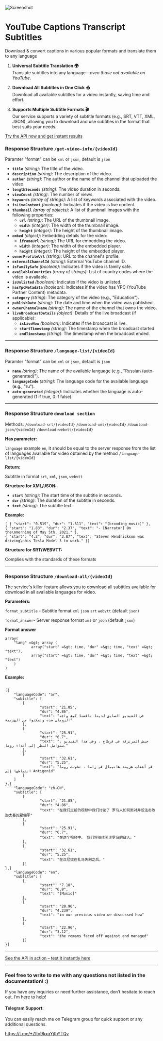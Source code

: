 ![Screenshot](https://12388101.xyz/fls/image.jpg)


# YouTube Captions Transcript Subtitles
Download &amp; convert captions in various popular formats and translate them to any language

1. **Universal Subtitle Translation 🌍**  
Translate subtitles into any language—*even those not available on YouTube*. 

2. **Download All Subtitles in One Click 📥**  
Download all available subtitles for a video instantly, saving time and effort. 

3. **Supports Multiple Subtitle Formats 🎬**  
Our service supports a variety of subtitle formats (e.g., SRT, VTT, XML, JSON), allowing you to download and use subtitles in the format that best suits your needs. 

[Try the API now and get instant results](https://api999.short.gy/xWKYMQ)

### Response Structure `/get-video-info/{videoId}`
Paramter "format" can be `xml` or `json`, default is `json`

- **`title`** _(string)_: The title of the video.
- **`description`** _(string)_: The description of the video.
- **`author`** _(string)_: The author or the name of the channel that uploaded the video.
- **`lengthSeconds`** _(string)_: The video duration in seconds.
- **`viewCount`** _(string)_: The number of views.
- **`keywords`** _(array of strings)_: A list of keywords associated with the video.
- **`isLiveContent`** _(boolean)_: Indicates if the video is live content.
- **`thumbnail`** _(array of objects)_: A list of thumbnail images with the following properties:
  - **`url`** _(string)_: The URL of the thumbnail image.
  - **`width`** _(integer)_: The width of the thumbnail image.
  - **`height`** _(integer)_: The height of the thumbnail image.
- **`embed`** _(object)_: Embedding details for the video:
  - **`iframeUrl`** _(string)_: The URL for embedding the video.
  - **`width`** _(integer)_: The width of the embedded player.
  - **`height`** _(integer)_: The height of the embedded player.
- **`ownerProfileUrl`** _(string)_: URL to the channel's profile.
- **`externalChannelId`** _(string)_: External YouTube channel ID.
- **`isFamilySafe`** _(boolean)_: Indicates if the video is family safe.
- **`availableCountries`** _(array of strings)_: List of country codes where the video is available.
- **`isUnlisted`** _(boolean)_: Indicates if the video is unlisted.
- **`hasYpcMetadata`** _(boolean)_: Indicates if the video has YPC (YouTube Partner Content) metadata.
- **`category`** _(string)_: The category of the video (e.g., "Education").
- **`publishDate`** _(string)_: The date and time when the video was published.
- **`ownerChannelName`** _(string)_: The name of the channel that owns the video.
- **`liveBroadcastDetails`** _(object)_: Details of the live broadcast (if applicable):
  - **`isLiveNow`** _(boolean)_: Indicates if the broadcast is live.
  - **`startTimestamp`** _(string)_: The timestamp when the broadcast started.
  - **`endTimestamp`** _(string)_: The timestamp when the broadcast ended.

---

### Response Structure `/language-list/{videoId}`
Paramter "format" can be `xml` or `json`, default is `json`
- **`name`** _(string)_: The name of the available language (e.g., "Russian (auto-generated)").
- **`languageCode`** _(string)_: The language code for the available language (e.g., "ru").
- **`auto-generated`** _(integer)_: Indicates whether the language is auto-generated (1 if true, 0 if false).

---

### Response Structure `download section`
Methods:
`/download-srt/{videoId}`
`/download-xml/{videoId}`
`/download-json/{videoId}`
`/download-webvtt/{videoId}`

**Has parameter:**

`language` example `en`, It should be equal to the server response from the list of languages ​​available for video obtained by the method `/language-list/{videoId}`

**Return:** 

Subtitle in format `srt`, `xml`, `json`, `webvtt` 

**Structure for XML/JSON:**
- **`start`** _(string)_: The start time of the subtitle in seconds.
- **`dur`** _(string)_: The duration of the subtitle in seconds.
- **`text`** _(string)_: The subtitle text.

**Example:**
```
[ { "start": "0.519", "dur": "1.311", "text": "(brooding music)" }, 
{ "start": "1.83", "dur": "2.37", "text": "- [Narrator] On the\nmorning of May 5th, 2021," }, 
{ "start": "4.2", "dur": "3.87", "text": "Steven Hendrickson was driving\nhis Tesla Model 3 to work." }]
```
**Structure for SRT/WEBVTT:**

Complies with the standards of these formats

---

### Response Structure `/download-all/{videoId}`
The service's killer feature allows you to download all subtitles available for download in all available languages ​for video.

**Parameters:**

`format_subtitle` - Subtitle format `xml` `json` `srt` `webvtt` (default `json`) 


`format_answer`- Server response format `xml` or `json` (default `json`)

**Format answer**
```
array(
    "lang" =&gt; array (
            array("start" =&gt; time, "dur" =&gt; time, "text" =&gt; "text"),
            array("start" =&gt; time, "dur" =&gt; time, "text" =&gt; "text")
    )
)
```

**Example:**
```

[{
    "languageCode": "ar",
    "subtitle": [
        {
                "start": "21.05",
                "dur": "4.86",
                "text": "في الفيديو السابق لدينا ناقشنا كيف واجه الرومان ضده وتمكنوا من الهزيمة"
        },
        {
                "start": "25.91",
                "dur": "6.7",
                "text": "جيش المرتزقة في قرطاج ، وفي هذا الفيديو ، سنواصل النظر إلى أعداء روما."
        },
        {
                "start": "32.61",
                "dur": "5.25",
                "text": "في أعقاب هزيمة هانيبال في زاما ، تحولت روما انتباهها إلى Antigonid"
        }
    ]
},{
    "languageCode": "zh-CN",
    "subtitle": [
        {
                "start": "21.05",
                "dur": "4.86",
                "text": "在我们之前的视频中我们讨论了 罗马人如何面对并设法击败迦太基的雇佣军"
        },
        {
                "start": "25.91",
                "dur": "6.7",
                "text": "在这个视频中， 我们将继续关注罗马的敌人。"
        },
        {
                "start": "32.61",
                "dur": "5.25",
                "text": "在汉尼拔在扎马失利之后，"
        }]
},{
    "languageCode": "en",
    "subtitle": [
        {
                "start": "7.18",
                "dur": "6.8",
                "text": "[Music]"
        },
        {
                "start": "20.96",
                "dur": "4.239",
                "text": "in our previous video we discussed how"
        },
        {
                "start": "22.96",
                "dur": "3.12",
                "text": "the romans faced off against and managed"
        }]
}]

```
---
 [See the API in action – test it instantly here ](https://api999.short.gy/xWKYMQ)

---

### **Feel free to write to me with any questions not listed in the documentation! :)**

If you have any inquiries or need further assistance, don’t hesitate to reach out. I’m here to help!


#### **Telegram Support:**

You can easily reach me on Telegram group for quick support or any additional questions.

https://t.me/+Zlto9kxqYjthYTQy

